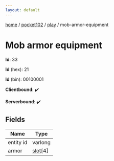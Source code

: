 ```yaml
---
layout: default
---
```


[home](/)  /  [pocket102](/protocol/pocket102)  /  [play](/protocol/pocket102/play)  /  mob-armor-equipment

# Mob armor equipment

**Id**: 33

**Id** (hex): 21

**Id** (bin): 00100001

**Clientbound**: ✔️

**Serverbound**: ✔️

## Fields

Name | Type
---|---
entity id | varlong
armor | [slot](/protocol/pocket102/types/slot)[4]

